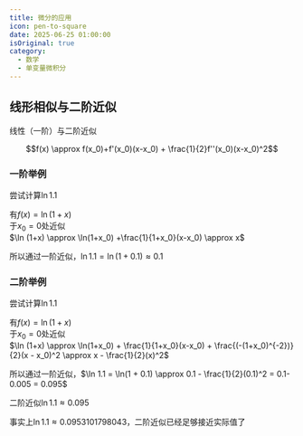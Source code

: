 ```yaml
---
title: 微分的应用
icon: pen-to-square
date: 2025-06-25 01:00:00
isOriginal: true
category:
  - 数学
  - 单变量微积分
---
```


<!-- more -->

## 线形相似与二阶近似

线性（一阶）与二阶近似

$$f(x) \approx f(x_0)+f'(x_0)(x-x_0) + \frac{1}{2}f''(x_0)(x-x_0)^2$$

### 一阶举例
尝试计算$\ln 1.1$

有$f(x) = \ln (1+x)$  
于$x_0 = 0$处近似  
$\ln (1+x) \approx \ln(1+x_0) +\frac{1}{1+x_0}(x-x_0) \approx x$  

所以通过一阶近似，$\ln 1.1 = \ln(1 + 0.1) \approx 0.1$

### 二阶举例

尝试计算$\ln 1.1$

有$f(x) = \ln (1+x)$  
于$x_0 = 0$处近似  
$\ln (1+x) \approx \ln(1+x_0) + \frac{1}{1+x_0}(x-x_0) + \frac{(-(1+x_0)^{-2})}{2}(x - x_0)^2 \approx x - \frac{1}{2}(x)^2$  

所以通过一阶近似，$\ln 1.1 = \ln(1 + 0.1) \approx 0.1 - \frac{1}{2}(0.1)^2 = 0.1- 0.005 = 0.095$

二阶近似$\ln 1.1 \approx 0.095$

事实上$\ln 1.1 \approx 0.0953101798043$，二阶近似已经足够接近实际值了